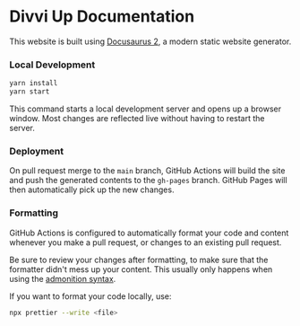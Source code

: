 # Divvi Up Documentation

This website is built using [Docusaurus 2](https://docusaurus.io/), a modern
static website generator.

### Local Development

```bash
yarn install
yarn start
```

This command starts a local development server and opens up a browser window.
Most changes are reflected live without having to restart the server.

### Deployment

On pull request merge to the `main` branch, GitHub Actions will build the site
and push the generated contents to the `gh-pages` branch. GitHub Pages will then
automatically pick up the new changes.

### Formatting

GitHub Actions is configured to automatically format your code and content
whenever you make a pull request, or changes to an existing pull request.

Be sure to review your changes after formatting, to make sure that the formatter
didn't mess up your content. This usually only happens when using the
[admonition syntax](https://docusaurus.io/docs/markdown-features/admonitions#usage-with-prettier).

If you want to format your code locally, use:

```bash
npx prettier --write <file>
```
